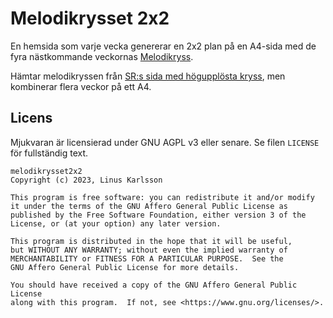 # Melodikrysset 2x2

En hemsida som varje vecka genererar en 2x2 plan på en A4-sida med de fyra nästkommande veckornas [Melodikryss](https://sverigesradio.se/melodikrysset).

Hämtar melodikryssen från [SR:s sida med högupplösta kryss](https://sverigesradio.se/artikel/754398), men kombinerar flera veckor på ett A4.

## Licens

Mjukvaran är licensierad under GNU AGPL v3 eller senare. Se filen `LICENSE` för fullständig text.

```
melodikrysset2x2
Copyright (c) 2023, Linus Karlsson

This program is free software: you can redistribute it and/or modify
it under the terms of the GNU Affero General Public License as
published by the Free Software Foundation, either version 3 of the
License, or (at your option) any later version.

This program is distributed in the hope that it will be useful,
but WITHOUT ANY WARRANTY; without even the implied warranty of
MERCHANTABILITY or FITNESS FOR A PARTICULAR PURPOSE.  See the
GNU Affero General Public License for more details.

You should have received a copy of the GNU Affero General Public License
along with this program.  If not, see <https://www.gnu.org/licenses/>.
```
